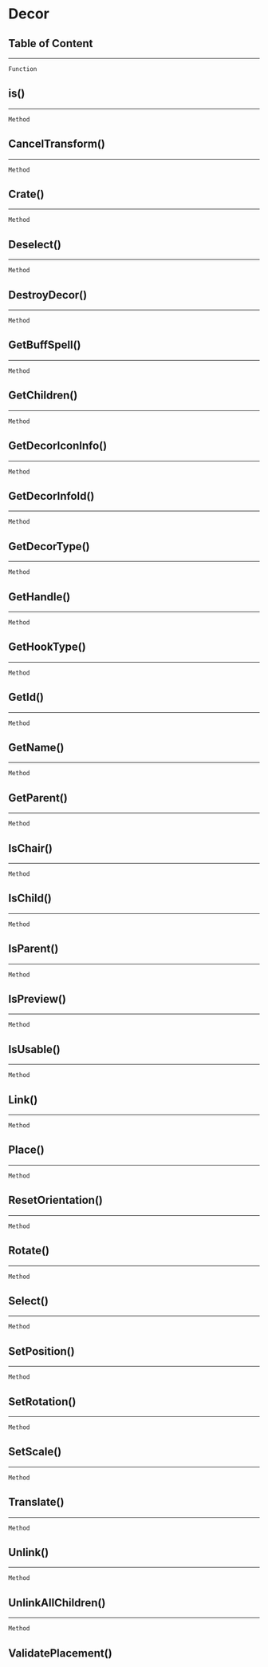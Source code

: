 Decor
=====

Table of Content
---------------- 

<!-- toc -->

------------------------------------------------------------------------

`Function`

is()
----

------------------------------------------------------------------------

`Method`

CancelTransform()
-----------------

------------------------------------------------------------------------

`Method`

Crate()
-------

------------------------------------------------------------------------

`Method`

Deselect()
----------

------------------------------------------------------------------------

`Method`

DestroyDecor()
--------------

------------------------------------------------------------------------

`Method`

GetBuffSpell()
--------------

------------------------------------------------------------------------

`Method`

GetChildren()
-------------

------------------------------------------------------------------------

`Method`

GetDecorIconInfo()
------------------

------------------------------------------------------------------------

`Method`

GetDecorInfoId()
----------------

------------------------------------------------------------------------

`Method`

GetDecorType()
--------------

------------------------------------------------------------------------

`Method`

GetHandle()
-----------

------------------------------------------------------------------------

`Method`

GetHookType()
-------------

------------------------------------------------------------------------

`Method`

GetId()
-------

------------------------------------------------------------------------

`Method`

GetName()
---------

------------------------------------------------------------------------

`Method`

GetParent()
-----------

------------------------------------------------------------------------

`Method`

IsChair()
---------

------------------------------------------------------------------------

`Method`

IsChild()
---------

------------------------------------------------------------------------

`Method`

IsParent()
----------

------------------------------------------------------------------------

`Method`

IsPreview()
-----------

------------------------------------------------------------------------

`Method`

IsUsable()
----------

------------------------------------------------------------------------

`Method`

Link()
------

------------------------------------------------------------------------

`Method`

Place()
-------

------------------------------------------------------------------------

`Method`

ResetOrientation()
------------------

------------------------------------------------------------------------

`Method`

Rotate()
--------

------------------------------------------------------------------------

`Method`

Select()
--------

------------------------------------------------------------------------

`Method`

SetPosition()
-------------

------------------------------------------------------------------------

`Method`

SetRotation()
-------------

------------------------------------------------------------------------

`Method`

SetScale()
----------

------------------------------------------------------------------------

`Method`

Translate()
-----------

------------------------------------------------------------------------

`Method`

Unlink()
--------

------------------------------------------------------------------------

`Method`

UnlinkAllChildren()
-------------------

------------------------------------------------------------------------

`Method`

ValidatePlacement()
-------------------
